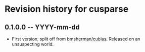 # Revision history for cusparse

## 0.1.0.0 -- YYYY-mm-dd

* First version; split off from [bmsherman/cublas](https://github.com/bmsherman/cublas). Released on an unsuspecting world.

